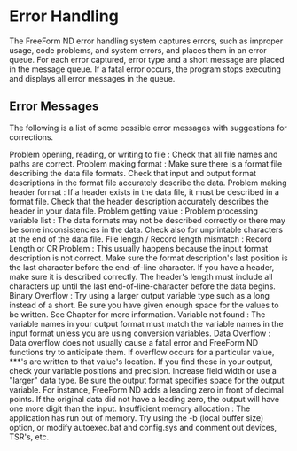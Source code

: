 # Error Handling

The FreeForm ND error handling system captures errors, such as improper
usage, code problems, and system errors, and places them in an error
queue. For each error captured, error type and a short message are
placed in the message queue. If a fatal error occurs, the program stops
executing and displays all error messages in the queue.

## Error Messages

The following is a list of some possible error messages with suggestions
for corrections.

Problem opening, reading, or writing to file : Check that all file names and paths are correct.
Problem making format : Make sure there is a format file describing the data file formats. Check that input and output format descriptions in the format file accurately describe the data.
Problem making header format : If a header exists in the data file, it must be described in a format file. Check that the header description accurately describes the header in your data file.
Problem getting value :
Problem processing variable list : The data formats may not be described correctly or there may be some inconsistencies in the data. Check also for unprintable characters at the end of the data file.
File length / Record length mismatch :
Record Length or CR Problem : This usually happens because the input format description is not correct. Make sure the format description's last position is the last character before the end-of-line character. If you have a header, make sure it is described correctly. The header's length must include all characters up until the last end-of-line-character before the data begins.
Binary Overflow : Try using a larger output variable type such as a long instead of a short. Be sure you have given enough space for the values to be written. See Chapter for more information.
Variable not found : The variable names in your output format must match the variable names in the input format unless you are using conversion variables.
Data Overflow : Data overflow does not usually cause a fatal error and FreeForm ND functions try to anticipate them. If overflow occurs for a particular value, \*\*\*'s are written to that value's location. If you find these in your output, check your variable positions and precision. Increase field width or use a "larger" data type. Be sure the output format specifies space for the output variable. For instance, FreeForm ND adds a leading zero in front of decimal points. If the original data did not have a leading zero, the output will have one more digit than the input.
Insufficient memory allocation : The application has run out of memory. Try using the -b (local buffer size) option, or modify autoexec.bat and config.sys and comment out devices, TSR's, etc.